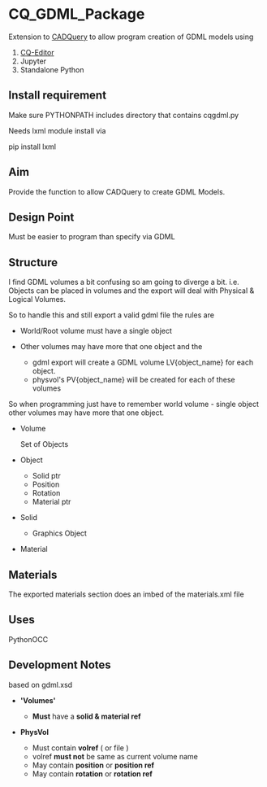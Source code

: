 # CQ_GDML_Package

Extension to [CADQuery](https://github.com/CadQuery/cadquery) to allow program creation of GDML models using

1. [CQ-Editor](https://github.com/CadQuery/CQ-editor)
2. Jupyter
3. Standalone Python

## Install requirement
Make sure PYTHONPATH includes directory that contains cqgdml.py

Needs lxml module
install via 
    
   pip install lxml

## Aim
Provide the function to allow CADQuery to create GDML Models.

## Design Point
Must be easier to program than specify via GDML

## Structure
I find GDML volumes a bit confusing so am going to diverge a bit.
i.e. Objects can be placed in volumes and the export will deal with Physical & Logical Volumes.

So to handle this and still export a valid gdml file the rules are 

  * World/Root volume must have a single object
  
  * Other volumes may have more that one object and the 
  
       * gdml export will create a GDML volume LV{object_name} for each object.
       * physvol's PV{object_name} will be created for each of these volumes

So when programming just have to remember world volume - single object
other volumes may have more that one object. 


  * Volume 
    
    Set of Objects
  
  * Object
     
     * Solid ptr
     * Position
     * Rotation
     * Material ptr
  
  * Solid
     
    * Graphics Object
     
  * Material
  
## Materials
The exported materials section does an imbed of the materials.xml file
  
## Uses
 
   PythonOCC
   
 ## Development Notes
 
 based on gdml.xsd
 
 * **'Volumes'**
 
    * **Must** have a **solid & material ref**
 
 * **PhysVol** 
 
     * Must contain **volref** ( or file ) 
     * volref **must not** be same as current volume name
     * May contain **position** or **position ref**
     * May contain **rotation** or **rotation ref**
 

